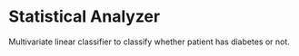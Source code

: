 #  Statistical Analyzer
Multivariate linear classifier to classify whether patient has diabetes or not.
